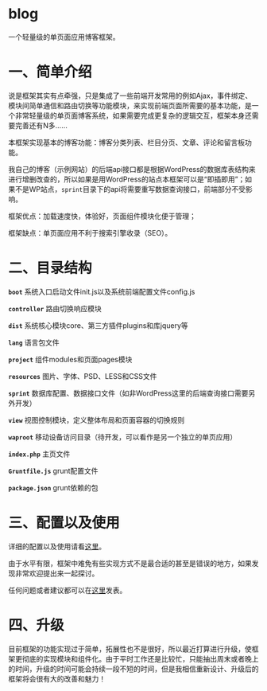 # blog
一个轻量级的单页面应用博客框架。

# 一、简单介绍
说是框架其实有点牵强，只是集成了一些前端开发常用的例如Ajax，事件绑定、模块间简单通信和路由切换等功能模块，来实现前端页面所需要的基本功能，是一个非常轻量级的单页面博客系统，如果需要完成更复杂的逻辑交互，框架本身还需要完善还有N多……

本框架实现基本的博客功能：博客分类列表、栏目分页、文章、评论和留言板功能。

我自己的博客（示例网站）的后端api接口都是根据WordPress的数据库表结构来进行增删改查的，所以如果是用WordPress的站点本框架可以是“即插即用”；如果不是WP站点，`sprint`目录下的api将需要重写数据查询接口，前端部分不受影响。

框架优点：加载速度快，体验好，页面组件模块化便于管理；

框架缺点：单页面应用不利于搜索引擎收录（SEO）。

# 二、目录结构
 **`boot`** 系统入口启动文件init.js以及系统前端配置文件config.js
 
 **`controller`** 路由切换响应模块
 
 **`dist`** 系统核心模块core、第三方插件plugins和库jquery等
 
 **`lang`** 语言包文件

 **`project`** 组件modules和页面pages模块
 
 **`resources`** 图片、字体、PSD、LESS和CSS文件
 
 **`sprint`** 数据库配置、数据接口文件（如非WordPress这里的后端查询接口需要另外开发）
 
 **`view`** 视图控制模块，定义整体布局和页面容器的切换规则
 
 **`waproot`** 移动设备访问目录（待开发，可以看作是另一个独立的单页应用）
 
 **`index.php`** 主页文件
 
 **`Gruntfile.js`** grunt配置文件
 
 **`package.json`** grunt依赖的包

# 三、配置以及使用
详细的配置以及使用请看[这里](https://github.com/tangbc/blog/blob/master/docs/START.md)。

由于水平有限，框架中难免有些实现方式不是最合适的甚至是错误的地方，如果发现非常欢迎提出来一起探讨。

任何问题或者建议都可以在[这里](https://github.com/tangbc/blog/issues)发表。

# 四、升级
目前框架的功能实现过于简单，拓展性也不是很好，所以最近打算进行升级，使框架更彻底的实现模块和组件化。由于平时工作还是比较忙，只能抽出周末或者晚上的时间，升级的时间可能会持续一段不短的时间，但是我相信重新设计、升级后的框架将会很有大的改善和魅力！

